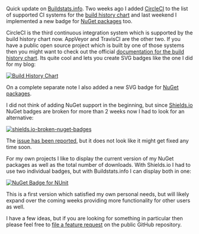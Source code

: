 ﻿<!--
    Published: 2016-02-29 23:45
    Author: Dustin Moris Gorski
    Title: CircleCI build history charts and NuGet badges by Buildstats.info
    Tags: circleci nuget github svg
-->
Quick update on [Buildstats.info](https://buildstats.info/). Two weeks ago I added [CircleCI](https://circleci.com/) to the list of  supported CI systems for the [build history chart](https://github.com/dustinmoris/CI-BuildStats#build-history-chart) and last weekend I implemented a new badge for [NuGet packages](https://github.com/dustinmoris/CI-BuildStats#nuget-badge) too.

CircleCI is the third continuous integration system which is supported by the build history chart now. AppVeyor and TravisCI are the other two. If you have a public open source project which is built by one of those systems then you might want to check out the official [documentation for the build history chart](https://github.com/dustinmoris/CI-BuildStats). Its quite cool and lets you create SVG badges like the one I did for my blog:

[![Build History Chart](https://buildstats.info/appveyor/chart/dustinmoris/dustedcodes?branch=master)](https://ci.appveyor.com/project/dustinmoris/dustedcodes/history?branch=master)

On a complete separate note I also added a new SVG badge for [NuGet packages](https://github.com/dustinmoris/CI-BuildStats#nuget-badge).

I did not think of adding NuGet support in the beginning, but since [Shields.io](http://shields.io/) NuGet badges are broken for more than 2 weeks now I had to look for an alternative:

<a  href="https://www.flickr.com/photos/130657798@N05/25255668592/in/datetaken/" title="shields.io-broken-nuget-badges"><img src="https://farm2.staticflickr.com/1630/25255668592_5362a02717_o.png" alt="shields.io-broken-nuget-badges" class="half-width"></a>

The [issue has been reported](https://github.com/badges/shields/issues/655), but it does not look like it might get fixed any time soon.

For my own projects I like to display the current version of my NuGet packages as well as the total number of downloads. With Shields.io I had to use two individual badges, but with Buildstats.info I can display both in one:

[![NuGet Badge for NUnit](https://buildstats.info/nuget/nunit)](https://www.nuget.org/packages/NUnit/)

This is a first version which satisfied my own personal needs, but will likely expand over the coming weeks providing more functionality for other users as well.

I have a few ideas, but if you are looking for something in particular then please feel free to [file a feature request](https://github.com/dustinmoris/CI-BuildStats/issues) on the public GitHub repository.